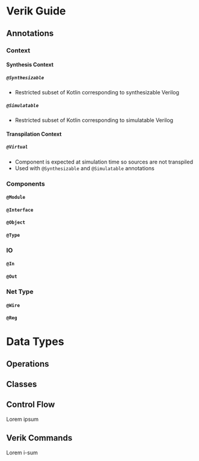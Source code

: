 # Verik Guide
## Annotations

### Context

#### Synthesis Context

##### `@Synthesizable`

- Restricted subset of Kotlin corresponding to synthesizable Verilog

##### `@Simulatable`

- Restricted subset of Kotlin corresponding to simulatable Verilog

#### Transpilation Context

##### `@Virtual`

- Component is expected at simulation time so sources are not transpiled 
- Used with `@Synthesizable` and `@Simulatable` annotations

### Components

#### `@Module`

#### `@Interface`

#### `@Object`

#### `@Type`

### IO

#### `@In`

#### `@Out`

### Net Type

#### `@Wire`

#### `@Reg`

# Data Types

## Operations

## Classes

## Control Flow

Lorem ipsum

## Verik Commands

Lorem i-sum

